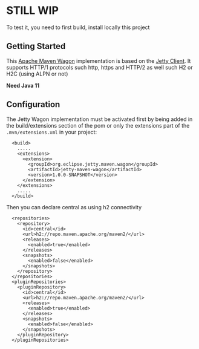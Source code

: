 # **STILL WIP**

To test it, you need to first build, install locally this project

## Getting Started

This [Apache Maven Wagon](http://maven.apache.org/wagon) implementation is based on the [Jetty Client](https://www.eclipse.org/jetty/documentation/current/http-client.html).
It supports HTTP/1 protocols such http, https and HTTP/2 as well such H2 or H2C (using ALPN or not)  

**Need Java 11**

## Configuration

The Jetty Wagon implementation must be activated first by being added in the build/extensions section of the pom 
or only the extensions part of the `.mvn/extensions.xml` in your project:
```
  <build>
    .....
    <extensions>
      <extension>
        <groupId>org.eclipse.jetty.maven.wagon</groupId>
        <artifactId>jetty-maven-wagon</artifactId>
        <version>1.0.0-SNAPSHOT</version>
      </extension>
    </extensions>
    .....
  </build>
```

Then you can declare central as using h2 connectivity

```
  <repositories>
    <repository>
      <id>central</id>
      <url>h2://repo.maven.apache.org/maven2/</url>
      <releases>
        <enabled>true</enabled>
      </releases>
      <snapshots>
        <enabled>false</enabled>
      </snapshots>
    </repository>
  </repositories>
  <pluginRepositories>
    <pluginRepository>
      <id>central</id>
      <url>h2://repo.maven.apache.org/maven2/</url>
      <releases>
        <enabled>true</enabled>
      </releases>
      <snapshots>
        <enabled>false</enabled>
      </snapshots>
    </pluginRepository>
  </pluginRepositories>
```

